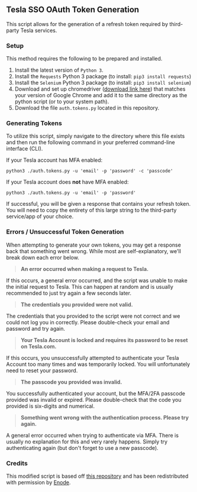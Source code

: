 ## Tesla SSO OAuth Token Generation
This script allows for the generation of a refresh token required by third-party Tesla services.

### Setup
This method requires the following to be prepared and installed.
1. Install the latest version of ``Python 3``.
2. Install the ``Requests`` Python 3 package (to install: ``pip3 install requests``)
3. Install the ``Selenium`` Python 3 package (to install: ``pip3 install selenium``)
4. Download and set up chromedriver ([download link here](https://sites.google.com/a/chromium.org/chromedriver/downloads)) that matches your version of Google Chrome and add it to the same directory as the python script (or to your system path).
5. Download the file ``auth.tokens.py`` located in this repository.

### Generating Tokens
To utilize this script, simply navigate to the directory where this file exists and then run the following command in your preferred command-line interface (CLI).

If your Tesla account has MFA enabled:
```
python3 ./auth.tokens.py -u 'email' -p 'password' -c 'passcode'
```

If your Tesla account does **not** have MFA enabled:
```
python3 ./auth.tokens.py -u 'email' -p 'password'
```

If successful, you will be given a response that contains your refresh token. You will need to copy the entirety of this large string to the third-party service/app of your choice.

### Errors / Unsuccessful Token Generation
When attempting to generate your own tokens, you may get a response back that something went wrong. While most are
self-explanatory, we'll break down each error below.

> **An error occurred when making a request to Tesla.**

If this occurs, a general error occurred, and the script was unable to make the initial request to Tesla. This can happen at random
and is usually recommended to just try again a few seconds later.

> **The credentials you provided were not valid.**

The credentials that you provided to the script were not correct and we could not log you in correctly. Please double-check your email and password and try again.

> **Your Tesla Account is locked and requires its password to be reset on Tesla.com.**

If this occurs, you unsuccessfully attempted to authenticate your Tesla Account too many times and was temporarily locked.
You will unfortunately need to reset your password.

> **The passcode you provided was invalid.**

You successfully authenticated your account, but the MFA/2FA passcode provided was invalid or expired. Please double-check
that the code you provided is six-digits and numerical.

> **Something went wrong with the authentication process. Please try again.**

A general error occurred when trying to authenticate via MFA. There is usually no explanation for this and very rarely happens.
Simply try authenticating again (but don't forget to use a new passcode).

### Credits
This modified script is based off [this repository](https://github.com/enode-engineering/tesla-oauth2) and has been redistributed with permission by [Enode](https://www.enode.io/).




